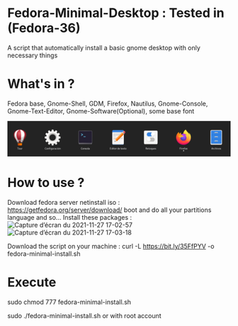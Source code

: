 # Fedora-Minimal-Desktop : Tested in (Fedora-36)
A script that automatically install a basic gnome desktop with only necessary things

# What's in ?
Fedora base, Gnome-Shell, GDM, Firefox, Nautilus, Gnome-Console, Gnome-Text-Editor, Gnome-Software(Optional), some base font



![Gnome 42 Fedora 36](https://raw.githubusercontent.com/Dansito/Fedora-Minimal-Desktop/Fedora-36/assets/gnome42.png)


# How to use ?
Download fedora server netinstall iso : https://getfedora.org/server/download/
boot and do all your partitions language and so...
Install these packages : 
![Capture d’écran du 2021-11-27 17-02-57](https://user-images.githubusercontent.com/52078885/143689539-ed02c38c-9532-4995-b228-ed0c787bf4b5.png)
![Capture d’écran du 2021-11-27 17-03-18](https://user-images.githubusercontent.com/52078885/143689540-50cff02c-a663-4754-9645-683f977a0526.png)

Download the script on your machine : curl -L https://bit.ly/35FfPYV -o fedora-minimal-install.sh



# Execute
sudo chmod 777 fedora-minimal-install.sh


sudo ./fedora-minimal-install.sh or with root account

